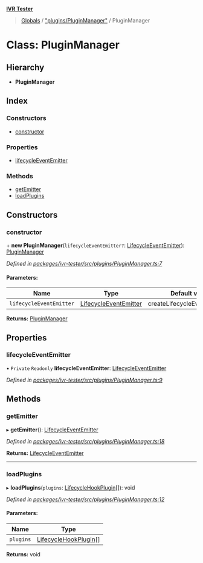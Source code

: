 **[IVR Tester](../README.md)**

> [Globals](../README.md) / ["plugins/PluginManager"](../modules/_plugins_pluginmanager_.md) / PluginManager

# Class: PluginManager

## Hierarchy

* **PluginManager**

## Index

### Constructors

* [constructor](_plugins_pluginmanager_.pluginmanager.md#constructor)

### Properties

* [lifecycleEventEmitter](_plugins_pluginmanager_.pluginmanager.md#lifecycleeventemitter)

### Methods

* [getEmitter](_plugins_pluginmanager_.pluginmanager.md#getemitter)
* [loadPlugins](_plugins_pluginmanager_.pluginmanager.md#loadplugins)

## Constructors

### constructor

\+ **new PluginManager**(`lifecycleEventEmitter?`: [LifecycleEventEmitter](../interfaces/_plugins_lifecycle_lifecycleeventemitter_.lifecycleeventemitter.md)): [PluginManager](_plugins_pluginmanager_.pluginmanager.md)

*Defined in [packages/ivr-tester/src/plugins/PluginManager.ts:7](https://github.com/SketchingDev/ivr-tester/blob/cbdfab7/packages/ivr-tester/src/plugins/PluginManager.ts#L7)*

#### Parameters:

Name | Type | Default value |
------ | ------ | ------ |
`lifecycleEventEmitter` | [LifecycleEventEmitter](../interfaces/_plugins_lifecycle_lifecycleeventemitter_.lifecycleeventemitter.md) | createLifecycleEventEmitter() |

**Returns:** [PluginManager](_plugins_pluginmanager_.pluginmanager.md)

## Properties

### lifecycleEventEmitter

• `Private` `Readonly` **lifecycleEventEmitter**: [LifecycleEventEmitter](../interfaces/_plugins_lifecycle_lifecycleeventemitter_.lifecycleeventemitter.md)

*Defined in [packages/ivr-tester/src/plugins/PluginManager.ts:9](https://github.com/SketchingDev/ivr-tester/blob/cbdfab7/packages/ivr-tester/src/plugins/PluginManager.ts#L9)*

## Methods

### getEmitter

▸ **getEmitter**(): [LifecycleEventEmitter](../interfaces/_plugins_lifecycle_lifecycleeventemitter_.lifecycleeventemitter.md)

*Defined in [packages/ivr-tester/src/plugins/PluginManager.ts:18](https://github.com/SketchingDev/ivr-tester/blob/cbdfab7/packages/ivr-tester/src/plugins/PluginManager.ts#L18)*

**Returns:** [LifecycleEventEmitter](../interfaces/_plugins_lifecycle_lifecycleeventemitter_.lifecycleeventemitter.md)

___

### loadPlugins

▸ **loadPlugins**(`plugins`: [LifecycleHookPlugin](../interfaces/_plugins_lifecycle_lifecyclehookplugin_.lifecyclehookplugin.md)[]): void

*Defined in [packages/ivr-tester/src/plugins/PluginManager.ts:12](https://github.com/SketchingDev/ivr-tester/blob/cbdfab7/packages/ivr-tester/src/plugins/PluginManager.ts#L12)*

#### Parameters:

Name | Type |
------ | ------ |
`plugins` | [LifecycleHookPlugin](../interfaces/_plugins_lifecycle_lifecyclehookplugin_.lifecyclehookplugin.md)[] |

**Returns:** void
